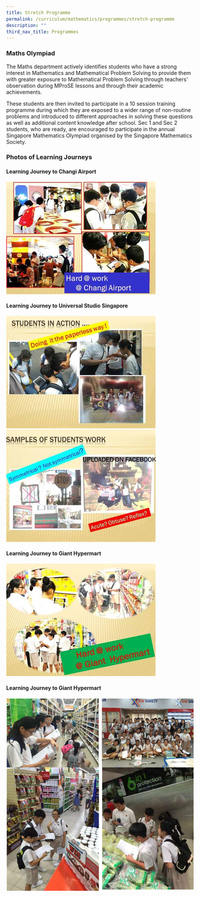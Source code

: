 ```yaml
---
title: Stretch Programme
permalink: /curriculum/mathematics/programmes/stretch-programme
description: ""
third_nav_title: Programmes
---
```

### Maths Olympiad

The Maths department actively identifies students who have a strong interest in Mathematics and Mathematical Problem Solving to provide them with greater exposure to Mathematical Problem Solving through teachers' observation during MProSE lessons and through their academic achievements.

These students are then invited to participate in a 10 session training programme during which they are exposed to a wider range of non-routine problems and introduced to different approaches in solving these questions as well as additional content knowledge after school. Sec 1 and Sec 2 students, who are ready, are encouraged to participate in the annual Singapore Mathematics Olympiad organised by the Singapore Mathematics Society. 

### Photos of Learning Journeys

#### Learning Journey to Changi Airport
![Learning Journey to Changi Airport](/images/01.jpg)

#### Learning Journey to Universal Studio Singapore
![Learning Journey to Universal Studio Singapore](/images/02.jpg)
![Learning Journey to Universal Studio Singapore](/images/04.jpg)

#### Learning Journey to Giant Hypermart
![Learning Journey to Giant Hypermart](/images/06.jpg)

#### Learning Journey to Giant Hypermart
![Learning Journey to Giant Hypermart](/images/learning%20journey%20to%20ntuc%20xtra.png)